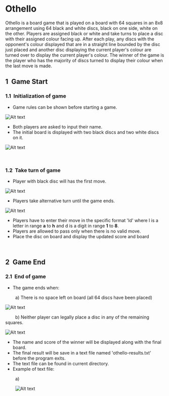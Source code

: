# Othello

Othello is a board game that is played on a board with 64 squares in an 8x8 arrangement using 64 black and white discs, black on one side, 
white on the other. Players are assigned black or white and take turns to place a disc with their assigned colour facing up. 
After each play, any discs with the opponent's colour displayed that are in a straight line bounded by the disc just placed and another
disc displaying the current player's colour are turned over to display the current player's colour. The winner of the game is the player 
who has the majority of discs turned to display their colour when the last move is made.

## 1 &nbsp;Game Start
### 1.1 &nbsp;Initialization of game
* Game rules can be shown before starting a game.
&nbsp;

![Alt text](./assignment2_img/GameRule.PNG "Game Rules")
* Both players are asked to input their name.
* The initial board is displayed with two black discs and two white discs on it.
&nbsp;

![Alt text](./assignment2_img/Initial.PNG "Starting position of a game")
&nbsp;

&nbsp;

### 1.2 &nbsp;Take turn of game
* Player with black disc will has the first move.
&nbsp;

![Alt text](./assignment2_img/Turn1.PNG "Player 1(BLACK)'s move")
* Players take alternative turn until the game ends.
&nbsp;

![Alt text](./assignment2_img/Turn2.PNG "Player 2(WHITE)'s move")
* Players have to enter their move in the specific format 'ld' where l is a letter in range **a** to **h** and d is a digit in range **1** to **8**. 
* Players are allowed to pass only when there is no valid move.
* Place the disc on board and display the updated score and board 
&nbsp;

&nbsp;

## 2 &nbsp;Game End
### 2.1 &nbsp;End of game
* The game ends when:
&nbsp;

 &nbsp; &nbsp; &nbsp; &nbsp; a) There is no space left on board (all 64 discs have been placed) 
&nbsp;

![Alt text](./assignment2_img/Final1.PNG "Full Board")
&nbsp;

 &nbsp; &nbsp; &nbsp; &nbsp; b) Neither player can legally place a disc in any of the remaining squares.
&nbsp;

![Alt text](./assignment2_img/Final2.PNG "No Move")
* The name and score of the winner will be displayed along with the final board.
* The final result will be save in a text file named 'othello-results.txt' before the program exits.
* The text file can be found in current directory.
* Example of text file:
&nbsp;

 &nbsp; &nbsp; &nbsp; &nbsp; a)
&nbsp;
 
 &nbsp; &nbsp; &nbsp; &nbsp; ![Alt text](./assignment2_img/Final1.PNG "Full Board")
&nbsp;

